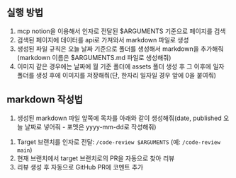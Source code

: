 ## 실행 방법

1. mcp notion을 이용해서 인자로 전달된 $ARGUMENTS 기준으로 페이지를 검색
2. 검색된 페이지에 데이터를 api로 가져와서 markdown 파일로 생성
3. 생성된 파일 규칙은 오늘 날짜 기준으로 폴더를 생성해서 markdown을 추가해줘(markdown 이름은 $ARGUMENTS.md 파일로 생성해줘)
4. 이미지 같은 경우에는 날짜에 월 기준 폴더에 assets 폴더 생성 후 그 이후에 일자 폴더를 생성 후에 이미지를 저장해줘(단, 한자리 일자일 경우 앞에 0을 붙여줘)

## markdown 작성법

1. 생성된 markdown 파일 앞쪽에 목차를 아래와 같이 생성해줘(date, published 오늘 날짜로 넣어줘 - 포멧은 yyyy-mm-dd로 작성해줘)
<!--

---

layout: post
title: $ARGUMENTS
date:
published:
category: 개발
tags: []
comments: true
thumbnail: ''
github: ''

---

-->

1. Target 브랜치를 인자로 전달: `/code-review $ARGUMENTS` (예: `/code-review main`)
2. 현재 브랜치에서 target 브랜치로의 PR을 자동으로 찾아 리뷰
3. 리뷰 생성 후 자동으로 GitHub PR에 코멘트 추가
